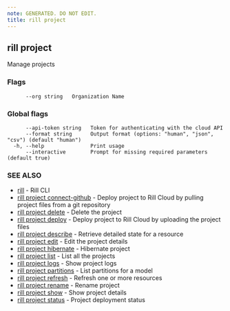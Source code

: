 ```yaml
---
note: GENERATED. DO NOT EDIT.
title: rill project
---
```

## rill project

Manage projects

### Flags

```
      --org string   Organization Name
```

### Global flags

```
      --api-token string   Token for authenticating with the cloud API
      --format string      Output format (options: "human", "json", "csv") (default "human")
  -h, --help               Print usage
      --interactive        Prompt for missing required parameters (default true)
```

### SEE ALSO

* [rill](../cli.md)	 - Rill CLI
* [rill project connect-github](connect-github.md)	 - Deploy project to Rill Cloud by pulling project files from a git repository
* [rill project delete](delete.md)	 - Delete the project
* [rill project deploy](deploy.md)	 - Deploy project to Rill Cloud by uploading the project files
* [rill project describe](describe.md)	 - Retrieve detailed state for a resource
* [rill project edit](edit.md)	 - Edit the project details
* [rill project hibernate](hibernate.md)	 - Hibernate project
* [rill project list](list.md)	 - List all the projects
* [rill project logs](logs.md)	 - Show project logs
* [rill project partitions](partitions.md)	 - List partitions for a model
* [rill project refresh](refresh.md)	 - Refresh one or more resources
* [rill project rename](rename.md)	 - Rename project
* [rill project show](show.md)	 - Show project details
* [rill project status](status.md)	 - Project deployment status

